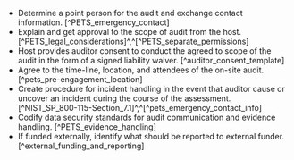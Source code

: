   * Determine a point person for the audit and exchange contact information.  [^PETS_emergency_contact]
  * Explain and get approval to the scope of audit from the host. [^PETS_legal_considerations]^,^[^PETS_separate_permissions]
  * Host provides auditor consent to conduct the agreed to scope of the audit in the form of a signed liability waiver. [^auditor_consent_template]
  * Agree to the time-line, location, and attendees of the on-site audit. [^pets_pre-engagement_location]
  * Create procedure for incident handling in the event that auditor cause or uncover an incident during the course of the assessment. [^NIST_SP_800-115-Section_7.1]^,^[^pets_emergency_contact_info]
  * Codify data security standards for audit communication and evidence handling. [^PETS_evidence_handling]
  * If funded externally, identify what should be reported to external funder. [^external_funding_and_reporting]
